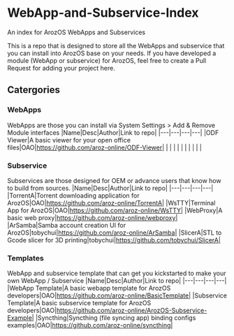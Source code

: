 # WebApp-and-Subservice-Index
An index for ArozOS WebApps and Subservices

This is a repo that is designed to store all the WebApps and subservice that you can install into ArozOS base on your needs. If you have developed a module (WebApp or subservice) for ArozOS, feel free to create a Pull Request for adding your project here.

## Catergories
### WebApps
WebApps are those you can install via System Settings > Add & Remove Module interfaces
|Name|Desc|Author|Link to repo|
|---|---|---|---|
|ODF Viewer|A basic viewer for your open office files|OAO|https://github.com/aroz-online/ODF-Viewer|
|   |   |   |   |
|   |   |   |   |

### Subservice
Subservices are those designed for OEM or advance users that know how to build from sources.
|Name|Desc|Author|Link to repo|
|---|---|---|---|
|TorrentA|Torrent downloading application for ArozOS|OAO|https://github.com/aroz-online/TorrentA|
|WsTTY|Terminal App for ArozOS|OAO|https://github.com/aroz-online/WsTTY|
|WebProxy|A basic web proxy|https://github.com/aroz-online/webproxy|
|ArSamba|Samba account creation UI for ArozOS|tobychui|https://github.com/aroz-online/ArSamba|
|SlicerA|STL to Gcode slicer for 3D printing|tobychui|https://github.com/tobychui/SlicerA|

### Templates
WebApp and subservice template that can get you kickstarted to make your own WebApp / Subservice
|Name|Desc|Author|Link to repo|
|---|---|---|---|
|WebApp Template|A basic webapp template for ArozOS developers|OAO|https://github.com/aroz-online/BasicTemplate|
|Subservice Template|A basic subservice template for ArozOS developers|OAO|https://github.com/aroz-online/ArozOS-Subservice-Example|
|Syncthing|Syncthing (file syncing app) binding configs examples|OAO|https://github.com/aroz-online/syncthing|
